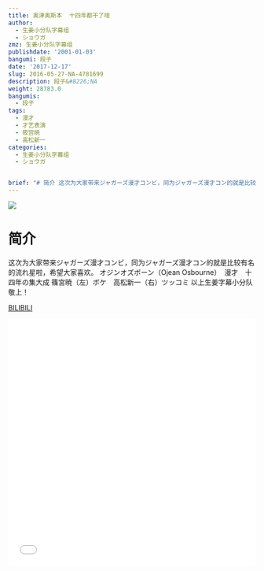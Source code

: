 ```yaml
---
title: 奥津奥斯本  十四年都干了啥
author:
  - 生姜小分队字幕组
  - ショウガ
zmz: 生姜小分队字幕组
publishdate: '2001-01-03'
bangumi: 段子
date: '2017-12-17'
slug: 2016-05-27-NA-4781699
description: 段子&#8226;NA
weight: 28783.0
bangumis:
  - 段子
tags:
  - 漫才
  - 才艺表演
  - 筱宫暁
  - 高松新一
categories:
  - 生姜小分队字幕组
  - ショウガ


brief: "# 简介 这次为大家带来ジャガーズ漫才コンビ，同为ジャガーズ漫才コン的就是比较有名的流れ星啦，希望大家喜欢。 オジンオズボーン（Ojean Osbourne） 漫才 十四年の集大成 篠宮暁（左）ボケ 高松新一（右）ツッコミ 以上生姜字幕小分队 敬上！"
---
```

![](https://i.imgur.com/WmrQALq.png)
# 简介  
这次为大家带来ジャガーズ漫才コンビ，同为ジャガーズ漫才コン的就是比较有名的流れ星啦，希望大家喜欢。
オジンオズボーン（Ojean Osbourne）　漫才　十四年の集大成
篠宮暁（左）ボケ　高松新一（右）ツッコミ
以上生姜字幕小分队  敬上！

  [BILIBILI](https://www.bilibili.com/video/av4781699/)

<div class="vcontainer">  <iframe class="video" src="//www.bilibili.com/blackboard/player.html?aid=4781699" width="100%" height="500" frameborder="0" allowfullscreen="allowfullscreen"></iframe></div>
